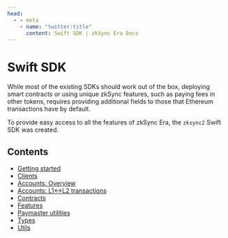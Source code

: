 ```yaml
---
head:
  - - meta
    - name: "twitter:title"
      content: Swift SDK | zkSync Era Docs
---
```


# Swift SDK

While most of the existing SDKs should work out of the box, deploying smart contracts or using unique zkSync features, such as paying fees in other tokens, requires providing additional fields to those that Ethereum transactions have by default.

To provide easy access to all the features of zkSync Era, the `zksync2` Swift SDK was created.

## Contents

- [Getting started](getting-started.md)
- [Clients](clients.md)
- [Accounts: Overview](accounts.md)
- [Accounts: L1<->L2 transactions](accounts-l1-l2.md)
- [Contracts](contracts.md)
- [Features](features.md)
- [Paymaster utilities](paymaster-utils.md)
- [Types](types/intro.md)
- [Utils](utils.md)

